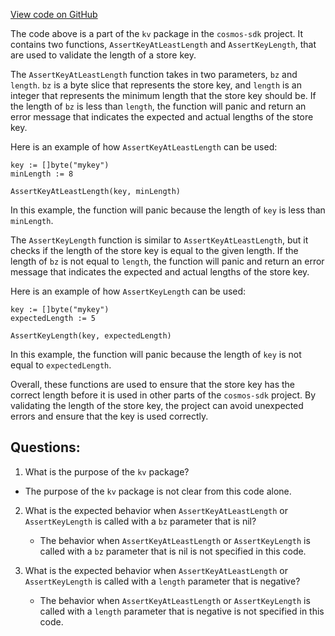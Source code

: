 [View code on GitHub](https://github.com/cosmos/cosmos-sdk/blob/main/store/internal/kv/helpers.go)

The code above is a part of the `kv` package in the `cosmos-sdk` project. It contains two functions, `AssertKeyAtLeastLength` and `AssertKeyLength`, that are used to validate the length of a store key.

The `AssertKeyAtLeastLength` function takes in two parameters, `bz` and `length`. `bz` is a byte slice that represents the store key, and `length` is an integer that represents the minimum length that the store key should be. If the length of `bz` is less than `length`, the function will panic and return an error message that indicates the expected and actual lengths of the store key.

Here is an example of how `AssertKeyAtLeastLength` can be used:

```
key := []byte("mykey")
minLength := 8

AssertKeyAtLeastLength(key, minLength)
```

In this example, the function will panic because the length of `key` is less than `minLength`.

The `AssertKeyLength` function is similar to `AssertKeyAtLeastLength`, but it checks if the length of the store key is equal to the given length. If the length of `bz` is not equal to `length`, the function will panic and return an error message that indicates the expected and actual lengths of the store key.

Here is an example of how `AssertKeyLength` can be used:

```
key := []byte("mykey")
expectedLength := 5

AssertKeyLength(key, expectedLength)
```

In this example, the function will panic because the length of `key` is not equal to `expectedLength`.

Overall, these functions are used to ensure that the store key has the correct length before it is used in other parts of the `cosmos-sdk` project. By validating the length of the store key, the project can avoid unexpected errors and ensure that the key is used correctly.
## Questions: 
 1. What is the purpose of the `kv` package?
   - The purpose of the `kv` package is not clear from this code alone. 

2. What is the expected behavior when `AssertKeyAtLeastLength` or `AssertKeyLength` is called with a `bz` parameter that is nil?
   - The behavior when `AssertKeyAtLeastLength` or `AssertKeyLength` is called with a `bz` parameter that is nil is not specified in this code. 

3. What is the expected behavior when `AssertKeyAtLeastLength` or `AssertKeyLength` is called with a `length` parameter that is negative?
   - The behavior when `AssertKeyAtLeastLength` or `AssertKeyLength` is called with a `length` parameter that is negative is not specified in this code.